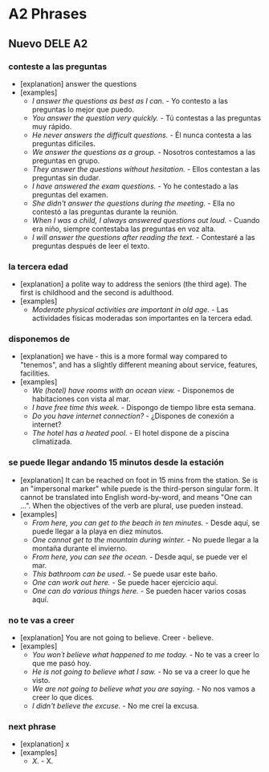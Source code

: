 # A2 Phrases

## Nuevo DELE A2
### conteste a las preguntas
- [explanation] answer the questions
- [examples]
	* *I answer the questions as best as I can.* - Yo contesto a las preguntas lo mejor que puedo.
	* *You answer the question very quickly.* - Tú contestas a las preguntas muy rápido.
	* *He never answers the difficult questions.* - Él nunca contesta a las preguntas difíciles. 
	* *We answer the questions as a group.* - Nosotros contestamos a las preguntas en grupo.
	* *They answer the questions without hesitation.* - Ellos contestan a las preguntas sin dudar.
	* *I have answered the exam questions.* - Yo he contestado a las preguntas del examen. 
	* *She didn't answer the questions during the meeting.* - Ella no contestó a las preguntas durante la reunión. 
	* *When I was a child, I always answered questions out loud.* - Cuando era niño, siempre contestaba las preguntas en voz alta.
	* *I will answer the questions after reading the text.* - Contestaré a las preguntas después de leer el texto.

### la tercera edad
- [explanation] a polite way to address the seniors (the third age). The first is childhood and the second is adulthood.
- [examples]
	* *Moderate physical activities are important in old age.* - Las actividades físicas moderadas son importantes en la tercera edad.

### disponemos de
- [explanation] we have - this is a more formal way compared to "tenemos", and has a slightly different meaning about service, features, facilities.
- [examples]
	* *We (hotel) have rooms with an ocean view.* - Disponemos de habitaciones con vista al mar.
	* *I have free time this week.* - Dispongo de tiempo libre esta semana.
	* *Do you have internet connection?* - ¿Dispones de conexión a internet?
	* *The hotel has a heated pool.* - El hotel dispone de a piscina climatizada.


### se puede llegar andando 15 minutos desde la estación
- [explanation] It can be reached on foot in 15 mins from the station. Se is an "impersonal marker" while puede is the third-person singular form. It cannot be translated into English word-by-word, and means "One can ...". When the objectives of the verb are plural, use pueden instead.
- [examples]
	* *From here, you can get to the beach in ten minutes.* - Desde aquí, se puede llegar a la playa en diez minutos.
	* *One cannot get to the mountain during winter.* - No puede llegar a la montaña durante el invierno.
	* *From here, you can see the ocean.* - Desde aquí, se puede ver el mar.
	* *This bathroom can be used.* - Se puede usar este baño.
	* *One can work out here.* - Se puede hacer ejercicio aquí.
	* *One can do various things here.* - Se pueden hacer varios cosas aquí.


### no te vas a creer
- [explanation] You are not going to believe. Creer - believe.
- [examples]
	* *You won´t believe what happened to me today.* - No te vas a creer lo que me pasó hoy.
	* *He is not going to believe what I saw.* - No se va a creer lo que he visto.
	* *We are not going to believe what you are saying.* - No nos vamos a creer lo que dices.
	* *I didn't believe the excuse.* - No me creí la excusa.


### next phrase
- [explanation] x
- [examples]
	* *X.* - X.